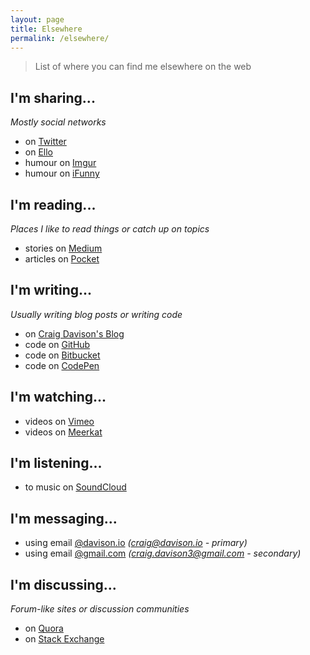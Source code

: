 ```yaml
---
layout: page
title: Elsewhere
permalink: /elsewhere/
---
```


> List of where you can find me elsewhere on the web

## I'm sharing...

*Mostly social networks*

- on [Twitter](https://twitter.com/davisonio)
- on [Ello](https://ello.co/davisonio)
- humour on [Imgur](https://imgur.com/user/davisonio)
- humour on [iFunny](http://ifunny.co/davisonio)

## I'm reading...

*Places I like to read things or catch up on topics*

- stories on [Medium](https://medium.com/@davisonio)
- articles on [Pocket](https://getpocket.com/@davisonio)

## I'm writing...

*Usually writing blog posts or writing code*

- on [Craig Davison's Blog](https://blog.davison.io)
- code on [GitHub](https://github.com/davisonio)
- code on [Bitbucket](https://bitbucket.org/davisonio/)
- code on [CodePen](http://codepen.io/davisonio/)

## I'm watching...

- videos on [Vimeo](https://vimeo.com/davisonio)
- videos on [Meerkat](https://meerkatapp.co/davisonio)

## I'm listening...

- to music on [SoundCloud](https://soundcloud.com/davisonio)

## I'm messaging...

- using email [@davison.io](mailto:craig@davison.io) *(craig@davison.io - primary)*
- using email [@gmail.com](mailto:craig.davison3@gmail.com) *(craig.davison3@gmail.com - secondary)*

## I'm discussing...

*Forum-like sites or discussion communities*

- on [Quora](https://www.quora.com/profile/Craig-Davison-3)
- on [Stack Exchange](https://stackexchange.com/users/6582211/craig-davison)

<!--
## I'm navigating...

## I'm buying...

## I'm accessing...

## I'm learning...

## I'm testing...

## I'm referring...

## I'm utilising...

## I'm managing...

## I'm editing...

## I'm playing...

## I'm getting...
-->
